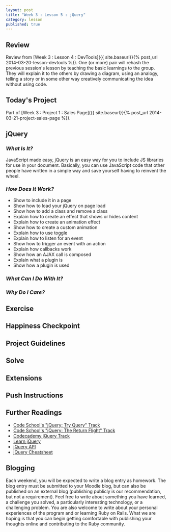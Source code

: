```yaml
---
layout: post
title: "Week 3 : Lesson 5 : jQuery"
category: lesson
published: true
---
```


## Review

Review from [Week 3 : Lesson 4 : DevTools]({{ site.baseurl}}{% post_url 2014-03-20-lesson-devtools %}).  One (or more) pair will rehash the previous session's lesson by teaching the basic learnings to the group.  They will explain it to the others by drawing a diagram, using an analogy, telling a story or in some other way creatively communicating the idea without using code.

## Today's Project<a name="todays-project"></a>

Part of [Week 3 : Project 1 : Sales Page]({{ site.baseurl}}{% post_url 2014-03-21-project-sales-page %}).

## jQuery

### _What Is It?_

JavaScript made easy, jQuery is an easy way for you to include JS libraries for use in your document.  Basically, you can use JavaScript code that other people have written in a simple way and save yourself having to reinvent the wheel.  

### _How Does It Work?_

* Show to include it in a page
* Show how to load your jQuery on page load
* Show how to add a class and remove a class
* Explain how to create an effect that shows or hides content
* Explain how to create an animation effect
* Show how to create a custom animation
* Explain how to use toggle
* Explain how to listen for an event
* Show how to trigger an event with an action
* Explain how callbacks work
* Show how an AJAX call is composed
* Explain what a plugin is
* Show how a plugin is used

### _What Can I Do With It?_

### _Why Do I Care?_

## Exercise

## Happiness Checkpoint

## Project Guidelines

## Solve

## Extensions

## Push Instructions

## Further Readings

* [Code School's "jQuery: Try Query" Track](https://www.codeschool.com/courses/try-jquery)
* [Code School's "jQuery: The Return Flight" Track](https://www.codeschool.com/courses/jquery-the-return-flight)
* [Codecademy jQuery Track](http://www.codecademy.com/tracks/jquery)
* [Learn jQuery](http://learn.jquery.com/)
* [jQuery API](http://api.jquery.com/)
* [jQuery Cheatsheet](http://oscarotero.com/jquery/)

## Blogging

Each weekend, you will be expected to write a blog entry as homework.  The blog entry must be submitted to your Moodle blog, but can also be published on an external blog (publishing publicly is our recommendation, but not a requirement).  Feel free to write about something you have learned, a challenge you solved, a particularly interesting technology, or a challenging problem.  You are also welcome to write about your personal experiences of the program and or learning Ruby on Rails.  What we are hoping is that you can begin getting comfortable with publishing your thoughts online and contributing to the Ruby community.